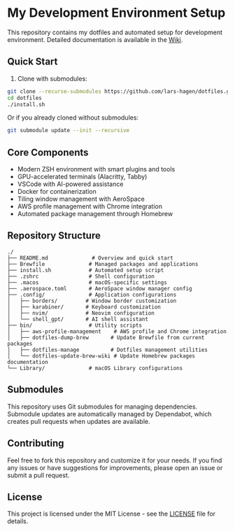 # My Development Environment Setup

This repository contains my dotfiles and automated setup for development environment. Detailed documentation is available in the [Wiki](../../wiki).

## Quick Start

1. Clone with submodules:
```bash
git clone --recurse-submodules https://github.com/lars-hagen/dotfiles.git
cd dotfiles
./install.sh
```

Or if you already cloned without submodules:
```bash
git submodule update --init --recursive
```

## Core Components

- Modern ZSH environment with smart plugins and tools
- GPU-accelerated terminals (Alacritty, Tabby)
- VSCode with AI-powered assistance
- Docker for containerization
- Tiling window management with AeroSpace
- AWS profile management with Chrome integration
- Automated package management through Homebrew

## Repository Structure
```
./
├── README.md              # Overview and quick start
├── Brewfile              # Managed packages and applications
├── install.sh            # Automated setup script
├── .zshrc                # Shell configuration
├── .macos                # macOS-specific settings
├── .aerospace.toml       # AeroSpace window manager config
├── .config/              # Application configurations
│   ├── borders/         # Window border customization
│   ├── karabiner/       # Keyboard customization
│   ├── nvim/            # Neovim configuration
│   └── shell_gpt/       # AI shell assistant
├── bin/                  # Utility scripts
│   ├── aws-profile-management    # AWS profile and Chrome integration
│   ├── dotfiles-dump-brew       # Update Brewfile from current packages
│   ├── dotfiles-manage          # Dotfiles management utilities
│   └── dotfiles-update-brew-wiki # Update Homebrew packages documentation
└── Library/              # macOS Library configurations
```

## Submodules

This repository uses Git submodules for managing dependencies. Submodule updates are automatically managed by Dependabot, which creates pull requests when updates are available.

## Contributing

Feel free to fork this repository and customize it for your needs. If you find any issues or have suggestions for improvements, please open an issue or submit a pull request.

## License

This project is licensed under the MIT License - see the [LICENSE](LICENSE) file for details.
